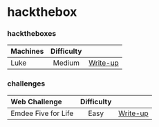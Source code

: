 # hackthebox

### hacktheboxes
| Machines | Difficulty | |
| :--- | :---: | :--- |
| Luke | Medium | [Write-up](https://medium.com/@daniel.min.pentest/htb-luke-write-up-77aa52320250) |

### challenges
| Web Challenge | Difficulty | |
| :--- | :---: | :--- |
| Emdee Five for Life | Easy | [Write-up](https://medium.com/@daniel.min.pentest/htb-web-challenge-emdee-five-for-life-56cb0ddfd63f) |
